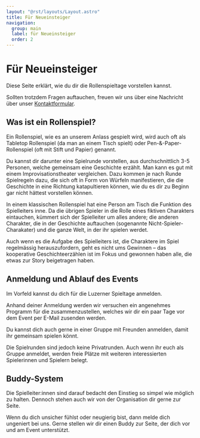 ```yaml
---
layout: "@rst/layouts/Layout.astro"
title: Für Neueinsteiger
navigation:
  group: main
  label: für Neueinsteiger
  order: 2
---
```


# Für Neueinsteiger

Diese Seite erklärt, wie du dir die Rollenspieltage vorstellen kannst.

Sollten trotzdem Fragen auftauchen, freuen wir uns über eine Nachricht über unser [Kontaktformular](/kontakt).

## Was ist ein Rollenspiel?

Ein Rollenspiel, wie es an unserem Anlass gespielt wird, wird auch oft als Tabletop Rollenspiel (da man an einem Tisch spielt) oder Pen-&-Paper-Rollenspiel (oft mit Stift und Papier) genannt.

Du kannst dir darunter eine Spielrunde vorstellen, aus durchschnittlich 3-5 Personen, welche gemeinsam eine Geschichte erzählt. Man kann es gut mit einem Improvisationstheater vergleichen. Dazu kommen je nach Runde Spielregeln dazu, die sich oft in Form von Würfeln manifestieren, die die Geschichte in eine Richtung katapultieren können, wie du es dir zu Beginn gar nicht hättest vorstellen können.

In einem klassischen Rollenspiel hat eine Person am Tisch die Funktion des Spielleiters inne. Da die übrigen Spieler in die Rolle eines fiktiven Charakters eintauchen, kümmert sich der Spielleiter um alles andere; die anderen Charakter, die in der Geschichte auftauchen (sogenannte Nicht-Spieler-Charakater) und die ganze Welt, in der ihr spielen werdet.

Auch wenn es die Aufgabe des Spielleiters ist, die Charaktere im Spiel regelmässig herauszufordern, geht es nicht ums Gewinnen – das kooperative Geschichteerzählen ist im Fokus und gewonnen haben alle, die etwas zur Story beigetragen haben.

## Anmeldung und Ablauf des Events

Im Vorfeld kannst du dich für die Luzerner Spieltage anmelden.

Anhand deiner Anmeldung werden wir versuchen ein angenehmes Programm für die zusammenzustellen, welches wir dir ein paar Tage vor dem Event per E-Mail zusenden werden.

Du kannst dich auch gerne in einer Gruppe mit Freunden anmelden, damit ihr gemeinsam spielen könnt.

Die Spielrunden sind jedoch keine Privatrunden. Auch wenn ihr euch als Gruppe anmeldet, werden freie Plätze mit weiteren interessierten Spielerinnen und Spielern belegt.

## Buddy-System

Die Spielleiter:innen sind darauf bedacht den Einstieg so simpel wie möglich zu halten. Dennoch stehen auch wir von der Organisation dir gerne zur Seite.

Wenn du dich unsicher fühlst oder neugierig bist, dann melde dich ungeniert bei uns. Gerne stellen wir dir einen Buddy zur Seite, der dich vor und am Event unterstützt.
